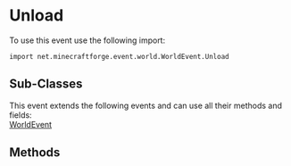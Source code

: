 # Unload

To use this event use the following import:
```groovy:no-line-numbers
import net.minecraftforge.event.world.WorldEvent.Unload
```

## Sub-Classes
This event extends the following events and can use all their methods and fields: <br>
[WorldEvent](../world_event/world_event.md)

## Methods
